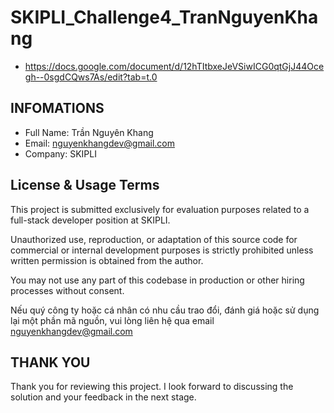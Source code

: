 # SKIPLI_Challenge4_TranNguyenKhang


- https://docs.google.com/document/d/12hTItbxeJeVSiwICG0qtGjJ44Ocegh--0sgdCQws7As/edit?tab=t.0

## INFOMATIONS

- Full Name: Trần Nguyên Khang
- Email: nguyenkhangdev@gmail.com
- Company: SKIPLI

## License & Usage Terms

This project is submitted exclusively for evaluation purposes related to a full-stack developer position at SKIPLI.

Unauthorized use, reproduction, or adaptation of this source code for commercial or internal development purposes is strictly prohibited unless written permission is obtained from the author.

You may not use any part of this codebase in production or other hiring processes without consent.

Nếu quý công ty hoặc cá nhân có nhu cầu trao đổi, đánh giá hoặc sử dụng lại một phần mã nguồn, vui lòng liên hệ qua email nguyenkhangdev@gmail.com

## THANK YOU

Thank you for reviewing this project. I look forward to discussing the solution and your feedback in the next stage.
